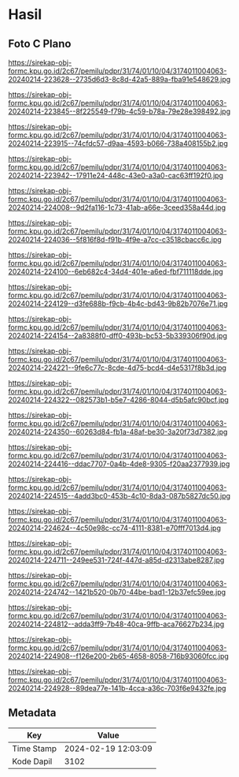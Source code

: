 # Hasil

## Foto C Plano

https://sirekap-obj-formc.kpu.go.id/2c67/pemilu/pdpr/31/74/01/10/04/3174011004063-20240214-223628--2735d6d3-8c8d-42a5-889a-fba91e548629.jpg

https://sirekap-obj-formc.kpu.go.id/2c67/pemilu/pdpr/31/74/01/10/04/3174011004063-20240214-223845--8f225549-f79b-4c59-b78a-79e28e398492.jpg

https://sirekap-obj-formc.kpu.go.id/2c67/pemilu/pdpr/31/74/01/10/04/3174011004063-20240214-223915--74cfdc57-d9aa-4593-b066-738a408155b2.jpg

https://sirekap-obj-formc.kpu.go.id/2c67/pemilu/pdpr/31/74/01/10/04/3174011004063-20240214-223942--17911e24-448c-43e0-a3a0-cac63ff192f0.jpg

https://sirekap-obj-formc.kpu.go.id/2c67/pemilu/pdpr/31/74/01/10/04/3174011004063-20240214-224008--9d2fa116-1c73-41ab-a66e-3ceed358a44d.jpg

https://sirekap-obj-formc.kpu.go.id/2c67/pemilu/pdpr/31/74/01/10/04/3174011004063-20240214-224036--5f816f8d-f91b-4f9e-a7cc-c3518cbacc6c.jpg

https://sirekap-obj-formc.kpu.go.id/2c67/pemilu/pdpr/31/74/01/10/04/3174011004063-20240214-224100--6eb682c4-34d4-401e-a6ed-fbf711118dde.jpg

https://sirekap-obj-formc.kpu.go.id/2c67/pemilu/pdpr/31/74/01/10/04/3174011004063-20240214-224129--d3fe688b-f9cb-4b4c-bd43-9b82b7076e71.jpg

https://sirekap-obj-formc.kpu.go.id/2c67/pemilu/pdpr/31/74/01/10/04/3174011004063-20240214-224154--2a8388f0-dff0-493b-bc53-5b339306f90d.jpg

https://sirekap-obj-formc.kpu.go.id/2c67/pemilu/pdpr/31/74/01/10/04/3174011004063-20240214-224221--9fe6c77c-8cde-4d75-bcd4-d4e5317f8b3d.jpg

https://sirekap-obj-formc.kpu.go.id/2c67/pemilu/pdpr/31/74/01/10/04/3174011004063-20240214-224322--082573b1-b5e7-4286-8044-d5b5afc90bcf.jpg

https://sirekap-obj-formc.kpu.go.id/2c67/pemilu/pdpr/31/74/01/10/04/3174011004063-20240214-224350--60263d84-fb1a-48af-be30-3a20f73d7382.jpg

https://sirekap-obj-formc.kpu.go.id/2c67/pemilu/pdpr/31/74/01/10/04/3174011004063-20240214-224416--ddac7707-0a4b-4de8-9305-f20aa2377939.jpg

https://sirekap-obj-formc.kpu.go.id/2c67/pemilu/pdpr/31/74/01/10/04/3174011004063-20240214-224515--4add3bc0-453b-4c10-8da3-087b5827dc50.jpg

https://sirekap-obj-formc.kpu.go.id/2c67/pemilu/pdpr/31/74/01/10/04/3174011004063-20240214-224624--4c50e98c-cc74-4111-8381-e70fff7013d4.jpg

https://sirekap-obj-formc.kpu.go.id/2c67/pemilu/pdpr/31/74/01/10/04/3174011004063-20240214-224711--249ee531-724f-447d-a85d-d2313abe8287.jpg

https://sirekap-obj-formc.kpu.go.id/2c67/pemilu/pdpr/31/74/01/10/04/3174011004063-20240214-224742--1421b520-0b70-44be-bad1-12b37efc59ee.jpg

https://sirekap-obj-formc.kpu.go.id/2c67/pemilu/pdpr/31/74/01/10/04/3174011004063-20240214-224812--adda3ff9-7b48-40ca-9ffb-aca76627b234.jpg

https://sirekap-obj-formc.kpu.go.id/2c67/pemilu/pdpr/31/74/01/10/04/3174011004063-20240214-224908--f126e200-2b65-4658-8058-716b93060fcc.jpg

https://sirekap-obj-formc.kpu.go.id/2c67/pemilu/pdpr/31/74/01/10/04/3174011004063-20240214-224928--89dea77e-141b-4cca-a36c-703f6e9432fe.jpg


## Metadata

| Key        | Value               |
| ---------- | ------------------- |
| Time Stamp | 2024-02-19 12:03:09 |
| Kode Dapil | 3102                |



